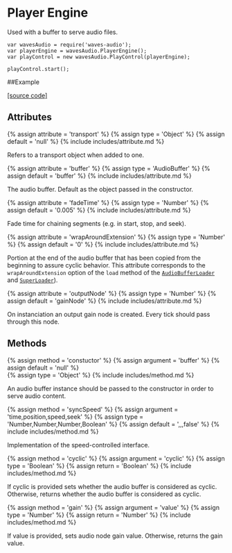 ---
---

# Player Engine

Used with a buffer to serve audio files.

~~~
var wavesAudio = require('waves-audio');
var playerEngine = wavesAudio.PlayerEngine();
var playControl = new wavesAudio.PlayControl(playerEngine);

playControl.start();
~~~

##Example

<div id='player-engine-container'></div>
<script src="https://rawgit.com/wavesjs/audio/master/examples/player-engine.js"></script>
<a href="https://rawgit.com/wavesjs/audio/master/examples/player-engine.js" target="_blank">[source code]</a>

## Attributes

{% assign attribute = 'transport' %}
{% assign type = 'Object' %}
{% assign default = 'null' %}
{% include includes/attribute.md %}

Refers to a transport object when added to one.

{% assign attribute = 'buffer' %}
{% assign type = 'AudioBuffer' %}
{% assign default = 'buffer' %}
{% include includes/attribute.md %}

The audio buffer. Default as the object passed in the constructor.

{% assign attribute = 'fadeTime' %}
{% assign type = 'Number' %}
{% assign default = '0.005' %}
{% include includes/attribute.md %}

Fade time for chaining segments (e.g. in start, stop, and seek).

{% assign attribute = 'wrapAroundExtension' %}
{% assign type = 'Number' %}
{% assign default = '0' %}
{% include includes/attribute.md %}

Portion at the end of the audio buffer that has been copied from the beginning to assure cyclic behavior.
This attribute corresponds to the `wrapAroundExtension` option of the `load` method of the [`AudioBufferLoader`](http://wavesjs.github.io/loaders/#loaders-loaders-audiobufferloader) and [`SuperLoader`](http://wavesjs.github.io/loaders/#loaders-loaders-superloader)).

{% assign attribute = 'outputNode' %}
{% assign type = 'Number' %}
{% assign default = 'gainNode' %}
{% include includes/attribute.md %}

On instanciation an output gain node is created. Every tick should pass through this node.

## Methods

{% assign method = 'constuctor' %}
{% assign argument = 'buffer' %}
{% assign default = 'null' %}  
{% assign type = 'Object' %}
{% include includes/method.md %}

An audio buffer instance should be passed to the constructor in order to serve audio content.

{% assign method = 'syncSpeed' %}
{% assign argument = 'time,position,speed,seek' %}
{% assign type = 'Number,Number,Number,Boolean' %}
{% assign default = ',,,false' %}
{% include includes/method.md %}

Implementation of the speed-controlled interface.

{% assign method = 'cyclic' %}
{% assign argument = 'cyclic' %}
{% assign type = 'Boolean' %}
{% assign return = 'Boolean' %}
{% include includes/method.md %}

If cyclic is provided sets whether the audio buffer is considered as cyclic.
Otherwise, returns whether the audio buffer is considered as cyclic.

{% assign method = 'gain' %}
{% assign argument = 'value' %}
{% assign type = 'Number' %}
{% assign return = 'Number' %}
{% include includes/method.md %}

If value is provided, sets audio node gain value. Otherwise, returns the gain value.